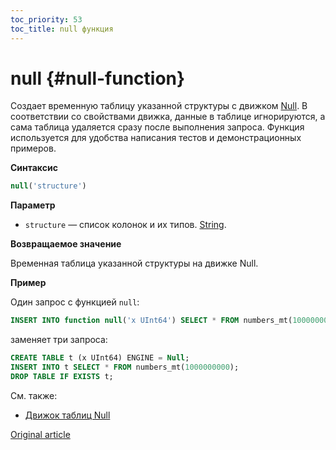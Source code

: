 ```yaml
---
toc_priority: 53
toc_title: null функция
---
```


# null {#null-function}

Создает временную таблицу указанной структуры с движком [Null](../../engines/table-engines/special/null.md). В соответствии со свойствами движка, данные в таблице игнорируются, а сама таблица удаляется сразу после выполнения запроса. Функция используется для удобства написания тестов и демонстрационных примеров.

**Синтаксис** 

``` sql
null('structure')
```

**Параметр** 

-   `structure` — список колонок и их типов. [String](../../sql-reference/data-types/string.md).

**Возвращаемое значение**

Временная таблица указанной структуры на движке Null.

**Пример**

Один запрос с функцией `null`:

``` sql
INSERT INTO function null('x UInt64') SELECT * FROM numbers_mt(1000000000);
```
заменяет три запроса:

```sql
CREATE TABLE t (x UInt64) ENGINE = Null;
INSERT INTO t SELECT * FROM numbers_mt(1000000000);
DROP TABLE IF EXISTS t;
```

См. также: 

-   [Движок таблиц Null](../../engines/table-engines/special/null.md)

[Original article](https://clickhouse.tech/docs/en/sql-reference/table-functions/null/) <!--hide-->
